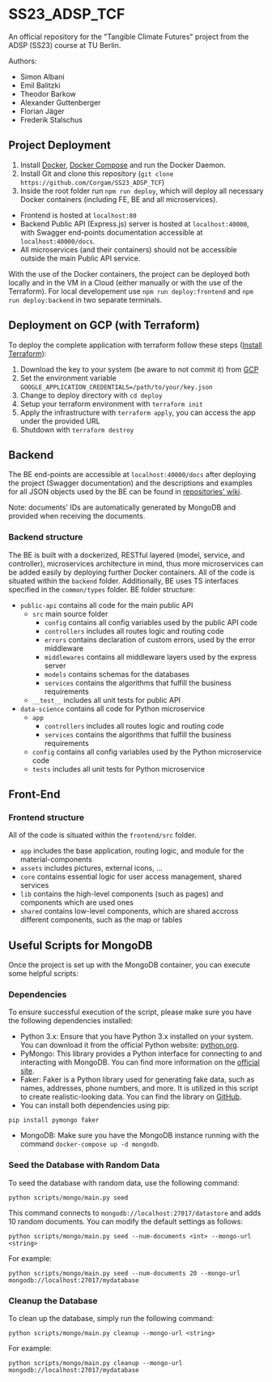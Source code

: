 # SS23_ADSP_TCF

An official repository for the "Tangible Climate Futures" project from the ADSP (SS23) course at TU Berlin.

Authors:

- Simon Albani
- Emil Balitzki
- Theodor Barkow
- Alexander Guttenberger
- Florian Jäger
- Frederik Stalschus

## Project Deployment

1. Install [Docker](https://docs.docker.com/engine/install/), [Docker Compose](https://docs.docker.com/compose/) and run the Docker Daemon.
2. Install Git and clone this repository (`git clone https://github.com/Corgam/SS23_ADSP_TCF`)
3. Inside the root folder run `npm run deploy`, which will deploy all necessary Docker containers (including FE, BE and all microservices).

- Frontend is hosted at `localhost:80`
- Backend Public API (Express.js) server is hosted at `localhost:40000`, with Swagger end-points documentation accessible at `localhost:40000/docs`.
- All microservices (and their containers) should not be accessible outside the main Public API service.

With the use of the Docker containers, the project can be deployed both locally and in the VM in a Cloud (either manually or with the use of the Terraform). For local developement use `npm run deploy:frontend` and `npm run deploy:backend` in two separate terminals.

## Deployment on GCP (with Terraform)

To deploy the complete application with terraform follow these steps ([Install Terraform](https://developer.hashicorp.com/terraform/downloads)):

1. Download the key to your system (be aware to not commit it) from [GCP](https://console.cloud.google.com/iam-admin/serviceaccounts/details/104857105655565907431/keys?project=adsp-387109&supportedpurview=project)
2. Set the environment variable `GOOGLE_APPLICATION_CREDENTIALS=/path/to/your/key.json`
3. Change to deploy directory with `cd deploy`
4. Setup your terraform environment with `terraform init`
5. Apply the infrastructure with `terraform apply`, you can access the app under the provided URL
6. Shutdown with `terraform destroy`

## Backend

The BE end-points are accessible at `localhost:40000/docs` after deploying the project (Swagger documentation) and the descriptions and examples for all JSON objects used by the BE can be found in [repositories' wiki](https://github.com/Corgam/SS23_ADSP_TCF/wiki).

Note: documents' IDs are automatically generated by MongoDB and provided when receiving the documents.

### Backend structure

The BE is built with a dockerized, RESTful layered (model, service, and controller), microservices architecture in mind, thus more microservices can be added easily by deploying further Docker containers.
All of the code is situated within the `backend` folder.
Additionally, BE uses TS interfaces specified in the `common/types` folder. BE folder structure:

- `public-api` contains all code for the main public API
  - `src` main source folder
    - `config` contains all config variables used by the public API code
    - `controllers` includes all routes logic and routing code
    - `errors` contains declaration of custom errors, used by the error middleware
    - `middlewares` contains all middleware layers used by the express server
    - `models` contains schemas for the databases
    - `services` contains the algorithms that fulfill the business requirements
  - `__test__` includes all unit tests for public API
- `data-science` contains all code for Python microservice
  - `app`
    - `controllers` includes all routes logic and routing code
    - `services` contains the algorithms that fulfill the business requirements
  - `config` contains all config variables used by the Python microservice code
  - `tests` includes all unit tests for Python microservice

## Front-End

### Frontend structure

All of the code is situated within the `frontend/src` folder.

- `app` includes the base application, routing logic, and module for the material-components
- `assets` includes pictures, external icons, ...
- `core` contains essential logic for user access management, shared services
- `lib` contains the high-level components (such as pages) and components which are used ones
- `shared` contains low-level components, which are shared accross different components, such as the map or tables

## Useful Scripts for MongoDB

Once the project is set up with the MongoDB container, you can execute some helpful scripts:

### Dependencies

To ensure successful execution of the script, please make sure you have the following dependencies installed:

- Python 3.x: Ensure that you have Python 3.x installed on your system. You can download it from the official Python website: [python.org](https://www.python.org/).
- PyMongo: This library provides a Python interface for connecting to and interacting with MongoDB. You can find more information on the [official site](https://www.mongodb.com/docs/drivers/pymongo/).
- Faker: Faker is a Python library used for generating fake data, such as names, addresses, phone numbers, and more. It is utilized in this script to create realistic-looking data. You can find the library on [GitHub](https://github.com/joke2k/faker).
- You can install both dependencies using pip:

```
pip install pymongo faker
```

- MongoDB: Make sure you have the MongoDB instance running with the command `docker-compose up -d mongodb`.

### Seed the Database with Random Data

To seed the database with random data, use the following command:

```
python scripts/mongo/main.py seed
```

This command connects to `mongodb://localhost:27017/datastore` and adds 10 random documents. You can modify the default settings as follows:

```
python scripts/mongo/main.py seed --num-documents <int> --mongo-url <string>
```

For example:

```
python scripts/mongo/main.py seed --num-documents 20 --mongo-url mongodb://localhost:27017/mydatabase
```

### Cleanup the Database

To clean up the database, simply run the following command:

```
python scripts/mongo/main.py cleanup --mongo-url <string>
```

For example:

```
python scripts/mongo/main.py cleanup --mongo-url mongodb://localhost:27017/mydatabase
```
